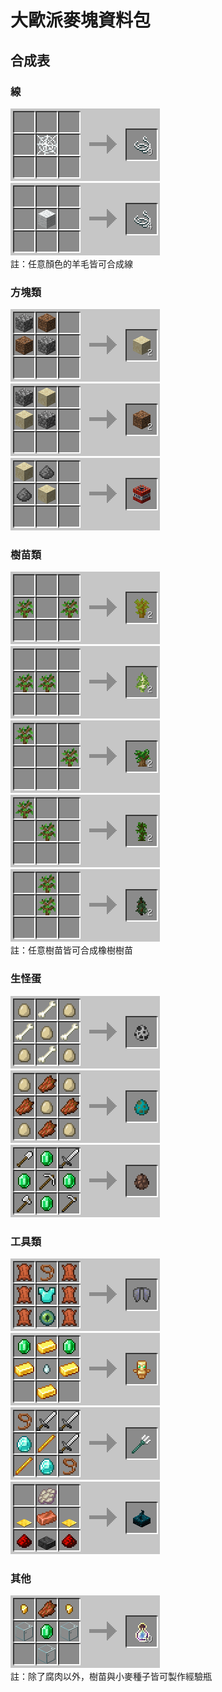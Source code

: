 # 大歐派麥塊資料包

## 合成表
### 線
![](imgs/cobweb_strings.png)<br>
![](imgs/wool_strings.png)<br>
註：任意顏色的羊毛皆可合成線

### 方塊類
![](imgs/dirt_sand.png)<br>
![](imgs/sand_dirt.png)<br>
![](imgs/tnt.png)<br>

### 樹苗類
![](imgs/to_acacia.png)<br>
![](imgs/to_birch.png)<br>
![](imgs/to_dark_oak.png)<br>
![](imgs/to_jungle.png)<br>
![](imgs/to_spruce.png)<br>
註：任意樹苗皆可合成橡樹樹苗

### 生怪蛋
![](imgs/skeleton_egg.png)<br>
![](imgs/zombie_egg.png)<br>
![](imgs/villager_egg.png)<br>

### 工具類
![](imgs/elytra.png)<br>
![](imgs/totem_of_undying.png)<br>
![](imgs/trident.png)<br>
![](imgs/sculk_sensor.png)<br>

### 其他
![](imgs/exp_bottle.png)<br>
註：除了腐肉以外，樹苗與小麥種子皆可製作經驗瓶
